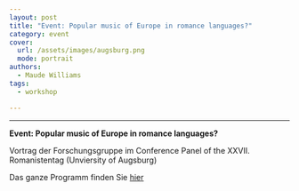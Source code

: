 ```yaml
---
layout: post
title: "Event: Popular music of Europe in romance languages?"
category: event
cover:
  url: /assets/images/augsburg.png
  mode: portrait
authors:
  - Maude Williams
tags:
  - workshop

---
```

****

**Event: Popular music of Europe in romance languages?**

Vortrag der Forschungsgruppe im Conference Panel of the XXVII. Romanistentag (Unviersity of Augsburg)

<!-- more -->

Das ganze Programm finden Sie [hier](https://www.hsozkult.de/event/id/event-95043)
